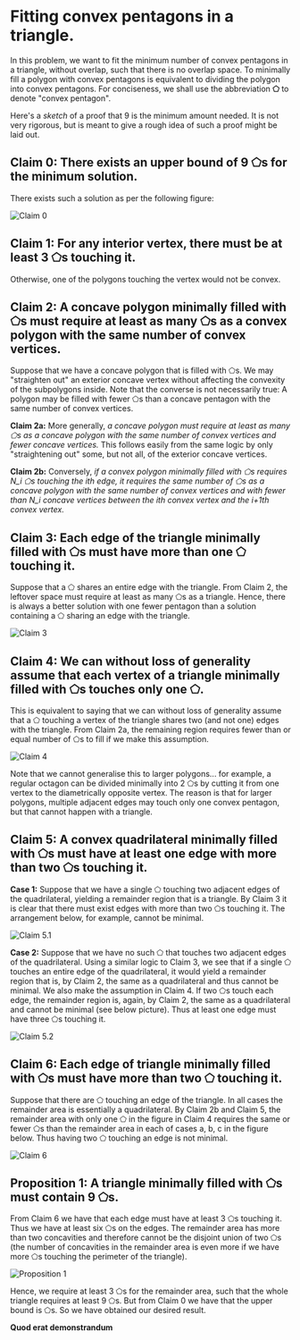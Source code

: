 Fitting convex pentagons in a triangle.
=========
In this problem, we want to fit the minimum number of convex pentagons in a triangle, without overlap, such that there is no overlap space. To minimally fill a polygon with convex pentagons is equivalent to dividing the polygon into convex pentagons. For conciseness, we shall use the abbreviation **&#x2b20;** to denote "convex pentagon".

Here's a _sketch_ of a proof that 9 is the minimum amount needed. It is not very rigorous, but is meant to give a rough idea of such a proof might be laid out.

Claim 0: There exists an upper bound of 9 &#x2b20;s for the minimum solution.
-------

There exists such a solution as per the following figure:

![Claim 0](blog/blog/triangle_claim0.svg)

Claim 1: For any interior vertex, there must be at least 3 &#x2b20;s touching it.
-------

Otherwise, one of the polygons touching the vertex would not be convex.

Claim 2: A concave polygon minimally filled with &#x2b20;s must require at least as many &#x2b20;s as a convex polygon with the same number of convex vertices.
-------

Suppose that we have a concave polygon that is filled with &#x2b20;s. We may "straighten out" an exterior concave vertex without affecting the convexity of the subpolygons inside. Note that the converse is not necessarily true: A polygon may be filled with fewer &#x2b20;s than a concave pentagon with the same number of convex vertices.

**Claim 2a:** More generally, _a concave polygon must require at least as many &#x2b20;s as a concave polygon with the same number of convex vertices and fewer concave vertices._ This follows easily from the same logic by only "straightening out" some, but not all, of the exterior concave vertices.

**Claim 2b:** Conversely, _if a convex polygon minimally filled with &#x2b20;s requires N_i &#x2b20;s touching the ith edge, it requires the same number of &#x2b20;s as a concave polygon with the same number of convex vertices and with fewer than N_i concave vertices between the ith convex vertex and the i+1th convex vertex._

Claim 3: Each edge of the triangle minimally filled with &#x2b20;s must have more than one &#x2b20; touching it.
-------

Suppose that a &#x2b20; shares an entire edge with the triangle. From Claim 2, the leftover space must require at least as many &#x2b20;s as a triangle. Hence, there is always a better solution with one fewer pentagon than a solution containing a &#x2b20; sharing an edge with the triangle.

![Claim 3](blog/blog/triangle_claim3.svg)

Claim 4: We can without loss of generality assume that each vertex of a triangle minimally filled with &#x2b20;s touches only one &#x2b20;.
-------

This is equivalent to saying that we can without loss of generality assume that a &#x2b20; touching a vertex of the triangle shares two (and not one) edges with the triangle. From Claim 2a, the remaining region requires fewer than or equal number of &#x2b20;s to fill if we make this assumption.

![Claim 4](blog/blog/triangle_claim4.svg)

Note that we cannot generalise this to larger polygons... for example, a regular octagon can be divided minimally into 2 &#x2b20;s by cutting it from one vertex to the diametrically opposite vertex. The reason is that for larger polygons, multiple adjacent edges may touch only one convex pentagon, but that cannot happen with a triangle.

Claim 5: A convex quadrilateral minimally filled with &#x2b20;s must have at least one edge with more than two &#x2b20;s touching it.
-------

**Case 1:** Suppose that we have a single &#x2b20; touching two adjacent edges of the quadrilateral, yielding a remainder region that is a triangle. By Claim 3 it is clear that there must exist edges with more than two &#x2b20;s touching it. The arrangement below, for example, cannot be minimal.

![Claim 5.1](blog/blog/triangle_claim5a.svg)

**Case 2:** Suppose that we have no such &#x2b20; that touches two adjacent edges of the quadrilateral. Using a similar logic to Claim 3, we see that if a single &#x2b20; touches an entire edge of the quadrilateral, it would yield a remainder region that is, by Claim 2, the same as a quadrilateral and thus cannot be minimal. We also make the assumption in Claim 4. If two &#x2b20;s touch each edge, the remainder region is, again, by Claim 2, the same as a quadrilateral and cannot be minimal (see below picture). Thus at least one edge must have three &#x2b20;s touching it.

![Claim 5.2](blog/blog/triangle_claim5.svg)

Claim 6: Each edge of triangle minimally filled with &#x2b20;s must have more than two &#x2b20; touching it.
-------

Suppose that there are &#x2b20; touching an edge of the triangle. In all cases the remainder area is essentially a quadrilateral. By Claim 2b and Claim 5, the remainder area with only one &#x2b20; in the figure in Claim 4 requires the same or fewer &#x2b20;s than the remainder area in each of cases a, b, c in the figure below. Thus having two &#x2b20; touching an edge is not minimal.

![Claim 6](blog/blog/triangle_claim6.svg)

Proposition 1: A triangle minimally filled with &#x2b20;s must contain 9 &#x2b20;s.
------

From Claim 6 we have that each edge must have at least 3 &#x2b20;s touching it. Thus we have at least six &#x2b20;s on the edges. The remainder area has more than two concavities and therefore cannot be the disjoint union of two &#x2b20;s (the number of concavities in the remainder area is even more if we have more &#x2b20;s touching the perimeter of the triangle).

![Proposition 1](blog/blog/triangle_claim7.svg)

Hence, we require at least 3 &#x2b20;s for the remainder area, such that the whole triangle requires at least 9 &#x2b20;s. But from Claim 0 we have that the upper bound is &#x2b20;s. So we have obtained our desired result.

**Quod erat demonstrandum**
